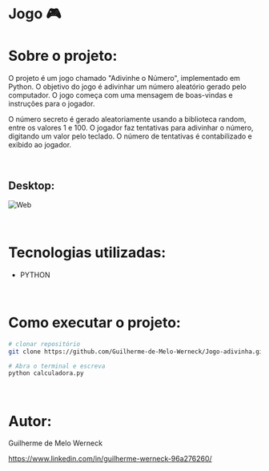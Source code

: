 # Jogo :video_game:

# Sobre o projeto:
O projeto é um jogo chamado "Adivinhe o Número", implementado em Python. O objetivo do jogo é adivinhar um número 
aleatório gerado pelo computador. O jogo começa com uma mensagem de boas-vindas e instruções para o jogador.

O número secreto é gerado aleatoriamente usando a biblioteca random, entre os valores 1 e 100. O jogador faz 
tentativas para adivinhar o número, digitando um valor pelo teclado. O número de tentativas é contabilizado e exibido ao jogador.

<br>

## Desktop:
![Web](https://github.com/Guilherme-de-Melo-Werneck/Jogo-adivinha/assets/110049442/a52c5949-cb2a-49a0-8872-f59caccf78e9)



<br>

# Tecnologias utilizadas:
- PYTHON

<br>

# Como executar o projeto:

```bash
# clonar repositório
git clone https://github.com/Guilherme-de-Melo-Werneck/Jogo-adivinha.git

# Abra o terminal e escreva
python calculadora.py

```
<br>

# Autor:

Guilherme de Melo Werneck

https://www.linkedin.com/in/guilherme-werneck-96a276260/
